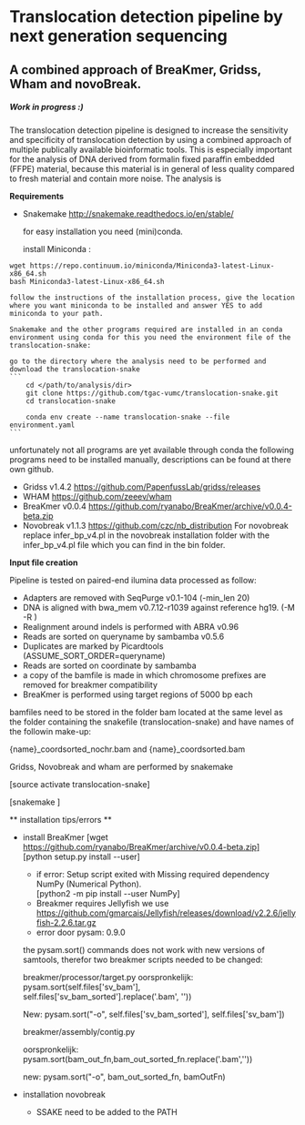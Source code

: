 # Translocation detection pipeline by next generation sequencing
## A combined approach of BreaKmer, Gridss, Wham and novoBreak.

##### Work in progress :)


The translocation detection pipeline is designed to increase the sensitivity and specificity of translocation detection by using a combined approach of multiple publically available bioinformatic tools. This is especially important for the analysis of DNA derived from formalin fixed paraffin embedded (FFPE) material, because this material is in general of less quality compared to fresh material and contain more noise. The analysis is

**Requirements**

- Snakemake http://snakemake.readthedocs.io/en/stable/

    for easy installation you need (mini)conda.

    install Miniconda :
```
wget https://repo.continuum.io/miniconda/Miniconda3-latest-Linux-x86_64.sh
bash Miniconda3-latest-Linux-x86_64.sh
```
    follow the instructions of the installation process, give the location where you want miniconda to be installed and answer YES to add miniconda to your path.

    Snakemake and the other programs required are installed in an conda environment using conda for this you need the environment file of the translocation-snake:

    go to the directory where the analysis need to be performed and download the translocation-snake
    ```
        cd </path/to/analysis/dir>
        git clone https://github.com/tgac-vumc/translocation-snake.git
        cd translocation-snake

        conda env create --name translocation-snake --file environment.yaml
    ```

unfortunately not all programs are yet available through conda the following programs need to be installed manually, descriptions can be found at there own github.

- Gridss v1.4.2  https://github.com/PapenfussLab/gridss/releases
- WHAM https://github.com/zeeev/wham
- BreaKmer v0.0.4 https://github.com/ryanabo/BreaKmer/archive/v0.0.4-beta.zip
- Novobreak v1.1.3   https://github.com/czc/nb_distribution
    For novobreak replace infer_bp_v4.pl in the novobreak installation folder with the infer_bp_v4.pl file which you can find in the bin folder.




**Input file creation**

Pipeline is tested on paired-end ilumina data processed as follow:
- Adapters are removed with SeqPurge v0.1-104 (-min_len 20)
- DNA is aligned with bwa_mem v0.7.12-r1039 against reference hg19. (-M -R <readgroupinfo> )
- Realignment around indels is performed with ABRA v0.96
- Reads are sorted on queryname by sambamba v0.5.6
- Duplicates are marked by Picardtools (ASSUME_SORT_ORDER=queryname)
- Reads are sorted on coordinate by sambamba
- a copy of the bamfile is made in which chromosome prefixes are removed for breakmer compatibility
- BreaKmer is performed using target regions of 5000 bp each

bamfiles need to be stored in the folder bam located at the same level as the folder containing the snakefile (translocation-snake) and have names of the followin make-up:

  {name}_coordsorted_nochr.bam and {name}_coordsorted.bam

Gridss, Novobreak and wham are performed by snakemake

[source activate translocation-snake]

[snakemake ]




** installation tips/errors **

- install BreaKmer
	[wget https://github.com/ryanabo/BreaKmer/archive/v0.0.4-beta.zip]  
	[python setup.py install --user]
    - if error: Setup script exited with Missing required dependency NumPy (Numerical Python).   
    	[python2 -m pip install --user NumPy]
    - Breakmer requires Jellyfish we use https://github.com/gmarcais/Jellyfish/releases/download/v2.2.6/jellyfish-2.2.6.tar.gz
    - error door pysam: 0.9.0

    the pysam.sort() commands does not work with new versions of samtools, therefor two breakmer scripts needed to be changed:

    breakmer/processor/target.py
    	oorspronkelijk: 	pysam.sort(self.files['sv_bam'], self.files['sv_bam_sorted'].replace('.bam', ''))

   	New: pysam.sort("-o", self.files['sv_bam_sorted'], self.files['sv_bam'])

    breakmer/assembly/contig.py

    oorspronkelijk:  pysam.sort(bam_out_fn,bam_out_sorted_fn.replace('.bam',''))

    new:	pysam.sort("-o", bam_out_sorted_fn, bamOutFn)
- installation  novobreak
    - SSAKE need to be added to the PATH

    
